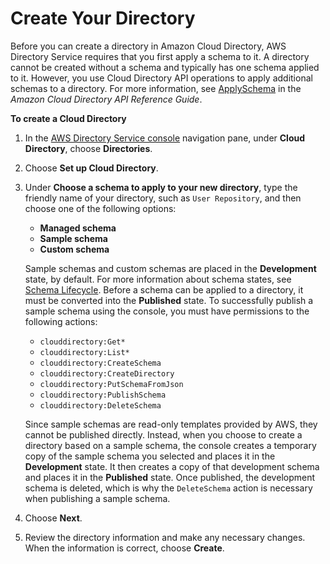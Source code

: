 # Create Your Directory<a name="how_to_manage_directory_create"></a>

Before you can create a directory in Amazon Cloud Directory, AWS Directory Service requires that you first apply a schema to it\. A directory cannot be created without a schema and typically has one schema applied to it\. However, you use Cloud Directory API operations to apply additional schemas to a directory\. For more information, see [ApplySchema](http://docs.aws.amazon.com/amazoncds/latest/APIReference/API_ApplySchema.html) in the *Amazon Cloud Directory API Reference Guide*\.

**To create a Cloud Directory**

1. In the [AWS Directory Service console](https://console.aws.amazon.com/directoryservicev2/) navigation pane, under **Cloud Directory**, choose **Directories**\.

1. Choose **Set up Cloud Directory**\.

1. Under **Choose a schema to apply to your new directory**, type the friendly name of your directory, such as `User Repository`, and then choose one of the following options:
   + **Managed schema**
   + **Sample schema**
   + **Custom schema**

   Sample schemas and custom schemas are placed in the **Development** state, by default\. For more information about schema states, see [Schema Lifecycle](schemas_lifecycle.md)\. Before a schema can be applied to a directory, it must be converted into the **Published** state\. To successfully publish a sample schema using the console, you must have permissions to the following actions:
   +  `clouddirectory:Get*`
   +  `clouddirectory:List*`
   +  `clouddirectory:CreateSchema`
   +  `clouddirectory:CreateDirectory`
   +  `clouddirectory:PutSchemaFromJson`
   +  `clouddirectory:PublishSchema`
   +  `clouddirectory:DeleteSchema`

   Since sample schemas are read\-only templates provided by AWS, they cannot be published directly\. Instead, when you choose to create a directory based on a sample schema, the console creates a temporary copy of the sample schema you selected and places it in the **Development** state\. It then creates a copy of that development schema and places it in the **Published** state\. Once published, the development schema is deleted, which is why the `DeleteSchema` action is necessary when publishing a sample schema\.

1. Choose **Next**\.

1. Review the directory information and make any necessary changes\. When the information is correct, choose **Create**\.